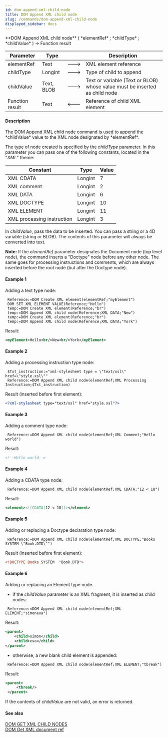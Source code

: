 ```yaml
---
id: dom-append-xml-child-node
title: DOM Append XML child node
slug: /commands/dom-append-xml-child-node
displayed_sidebar: docs
---
```


<!--REF #_command_.DOM Append XML child node.Syntax-->**DOM Append XML child node** ( *elementRef* ; *childType* ; *childValue* ) -> Function result<!-- END REF-->
<!--REF #_command_.DOM Append XML child node.Params-->
| Parameter | Type |  | Description |
| --- | --- | --- | --- |
| elementRef | Text | &#x1F852; | XML element reference |
| childType | Longint | &#x1F852; | Type of child to append |
| childValue | Text, BLOB | &#x1F852; | Text or variable (Text or BLOB) whose value must be inserted as child node |
| Function result | Text | &#x1F850; | Reference of child XML element |

<!-- END REF-->

#### Description 

<!--REF #_command_.DOM Append XML child node.Summary-->The DOM Append XML child node command is used to append the *childValue* value to the XML node designated by *elementRef*.<!-- END REF--> 

The type of node created is specified by the *childType* parameter. In this parameter you can pass one of the following constants, located in the "*XML*" theme:  

| Constant                   | Type    | Value |
| -------------------------- | ------- | ----- |
| XML CDATA                  | Longint | 7     |
| XML comment                | Longint | 2     |
| XML DATA                   | Longint | 6     |
| XML DOCTYPE                | Longint | 10    |
| XML ELEMENT                | Longint | 11    |
| XML processing instruction | Longint | 3     |

In *childValue*, pass the data to be inserted. You can pass a string or a 4D variable (string or BLOB). The contents of this parameter will always be converted into text. 

**Note:** If the *elementRef* parameter designates the Document node (top level node), the command inserts a "Doctype" node before any other node. The same goes for processing instructions and comments, which are always inserted before the root node (but after the Doctype node). 

#### Example 1 

Adding a text type node:

```4d
 Reference:=DOM Create XML element(elementRef;"myElement")
 DOM SET XML ELEMENT VALUE(Reference;"Hello")
 temp:=DOM Create XML element(Reference;"br")
 temp:=DOM Append XML child node(Reference;XML DATA;"New")
 temp:=DOM Create XML element(Reference;"br")
 temp:=DOM Append XML child node(Reference;XML DATA;"York")
```

Result:  

```XML
<myElement>Hello<br/>New<br/>York</myElement>
```

#### Example 2 

Adding a processing instruction type node:

```4d
 $Txt_instruction:="xml-stylesheet type = \"text/xsl\" href=\"style.xsl\""
 Reference:=DOM Append XML child node(elementRef;XML Processing Instruction;$Txt_instruction)
```

Result (inserted before first element):  

```XML
<?xml-stylesheet type="text/xsl" href="style.xsl"?>
```

#### Example 3 

Adding a comment type node:

```4d
 Reference:=DOM Append XML child node(elementRef;XML Comment;"Hello world")
```

Result:  

```XML
<!--Hello world-->
```

#### Example 4 

Adding a CDATA type node:

```4d
 Reference:=DOM Append XML child node(elementRef;XML CDATA;"12 < 18")
```

Result:  

```XML
<element><![CDATA[12 < 18]]></element>
```

#### Example 5 

Adding or replacing a Doctype declaration type node:

```4d
 Reference:=DOM Append XML child node(elementRef;XML DOCTYPE;"Books SYSTEM \"Book.DTD\"")
```

Result (inserted before first element):  

```XML
<!DOCTYPE Books SYSTEM  "Book.DTD">
```

#### Example 6 

Adding or replacing an Element type node.

* if the *childValue* parameter is an XML fragment, it is inserted as child nodes:  
```4d  
 Reference:=DOM Append XML child node(elementRef;XML ELEMENT;"simoneva")  
```  
    
Result:  
```XML  
<parent>  
    <child>simon</child>  
    <child>eva</child>  
</parent>  
```
* otherwise, a new blank child element is appended:  
```4d  
 Reference:=DOM Append XML child node(elementRef;XML ELEMENT;"tbreak")  
```  
    
Result:  
```XML  
<parent>  
     <tbreak/>  
 </parent>  
```

If the contents of *childValue* are not valid, an error is returned. 

#### See also 

[DOM GET XML CHILD NODES](dom-get-xml-child-nodes.md)  
[DOM Get XML document ref](dom-get-xml-document-ref.md)  